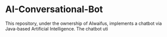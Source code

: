 # AI-Conversational-Bot
This repository, under the ownership of AIwaifus, implements a chatbot via Java-based Artificial Intelligence. The chatbot uti